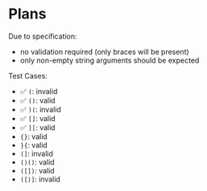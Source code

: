 # Plans

Due to specification:
- no validation required (only braces will be present)
- only non-empty string arguments should be expected

Test Cases:
- ✅ `(`: invalid
- ✅ `()`: valid
- ✅ `)(`: invalid
- ✅ `[]`: valid
- ✅ `][`: valid
- `{}`: valid
- `}{`: valid
- `(]`: invalid
- `()()`: valid
- `([])`: valid
- `([)]`: invalid
